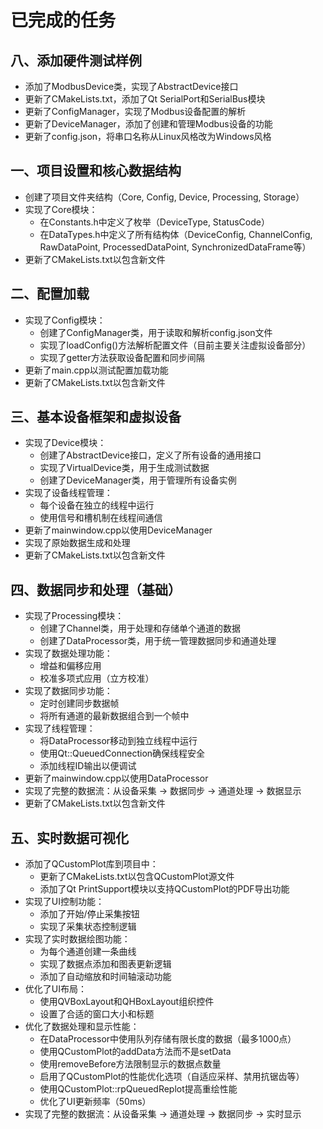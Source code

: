 # 已完成的任务

## 八、添加硬件测试样例
- 添加了ModbusDevice类，实现了AbstractDevice接口
- 更新了CMakeLists.txt，添加了Qt SerialPort和SerialBus模块
- 更新了ConfigManager，实现了Modbus设备配置的解析
- 更新了DeviceManager，添加了创建和管理Modbus设备的功能
- 更新了config.json，将串口名称从Linux风格改为Windows风格

## 一、项目设置和核心数据结构
- 创建了项目文件夹结构（Core, Config, Device, Processing, Storage）
- 实现了Core模块：
  - 在Constants.h中定义了枚举（DeviceType, StatusCode）
  - 在DataTypes.h中定义了所有结构体（DeviceConfig, ChannelConfig, RawDataPoint, ProcessedDataPoint, SynchronizedDataFrame等）
- 更新了CMakeLists.txt以包含新文件

## 二、配置加载
- 实现了Config模块：
  - 创建了ConfigManager类，用于读取和解析config.json文件
  - 实现了loadConfig()方法解析配置文件（目前主要关注虚拟设备部分）
  - 实现了getter方法获取设备配置和同步间隔
- 更新了main.cpp以测试配置加载功能
- 更新了CMakeLists.txt以包含新文件

## 三、基本设备框架和虚拟设备
- 实现了Device模块：
  - 创建了AbstractDevice接口，定义了所有设备的通用接口
  - 实现了VirtualDevice类，用于生成测试数据
  - 创建了DeviceManager类，用于管理所有设备实例
- 实现了设备线程管理：
  - 每个设备在独立的线程中运行
  - 使用信号和槽机制在线程间通信
- 更新了mainwindow.cpp以使用DeviceManager
- 实现了原始数据生成和处理
- 更新了CMakeLists.txt以包含新文件

## 四、数据同步和处理（基础）
- 实现了Processing模块：
  - 创建了Channel类，用于处理和存储单个通道的数据
  - 创建了DataProcessor类，用于统一管理数据同步和通道处理
- 实现了数据处理功能：
  - 增益和偏移应用
  - 校准多项式应用（立方校准）
- 实现了数据同步功能：
  - 定时创建同步数据帧
  - 将所有通道的最新数据组合到一个帧中
- 实现了线程管理：
  - 将DataProcessor移动到独立线程中运行
  - 使用Qt::QueuedConnection确保线程安全
  - 添加线程ID输出以便调试
- 更新了mainwindow.cpp以使用DataProcessor
- 实现了完整的数据流：从设备采集 -> 数据同步 -> 通道处理 -> 数据显示
- 更新了CMakeLists.txt以包含新文件

## 五、实时数据可视化
- 添加了QCustomPlot库到项目中：
  - 更新了CMakeLists.txt以包含QCustomPlot源文件
  - 添加了Qt PrintSupport模块以支持QCustomPlot的PDF导出功能
- 实现了UI控制功能：
  - 添加了开始/停止采集按钮
  - 实现了采集状态控制逻辑
- 实现了实时数据绘图功能：
  - 为每个通道创建一条曲线
  - 实现了数据点添加和图表更新逻辑
  - 添加了自动缩放和时间轴滚动功能
- 优化了UI布局：
  - 使用QVBoxLayout和QHBoxLayout组织控件
  - 设置了合适的窗口大小和标题
- 优化了数据处理和显示性能：
  - 在DataProcessor中使用队列存储有限长度的数据（最多1000点）
  - 使用QCustomPlot的addData方法而不是setData
  - 使用removeBefore方法限制显示的数据点数量
  - 启用了QCustomPlot的性能优化选项（自适应采样、禁用抗锯齿等）
  - 使用QCustomPlot::rpQueuedReplot提高重绘性能
  - 优化了UI更新频率（50ms）
- 实现了完整的数据流：从设备采集 -> 通道处理 -> 数据同步 -> 实时显示